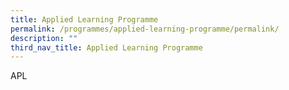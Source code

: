 ```yaml
---
title: Applied Learning Programme
permalink: /programmes/applied-learning-programme/permalink/
description: ""
third_nav_title: Applied Learning Programme
---
```

APL